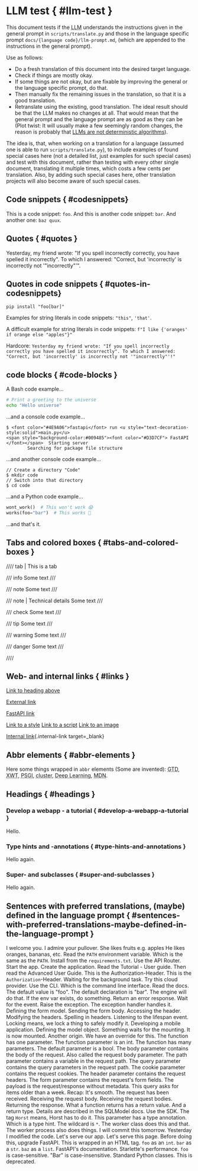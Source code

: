 # LLM test { #llm-test }

This document tests if the <abbr title="Large Language Model">LLM</abbr> understands the instructions given in the general prompt in `scripts/translate.py` and those in the language specific prompt `docs/{language code}/llm-prompt.md`, (which are appended to the instructions in the general prompt).

Use as follows:

* Do a fresh translation of this document into the desired target language. 
* Check if things are mostly okay. 
* If some things are not okay, but are fixable by improving the general or the language specific prompt, do that.
* Then manually fix the remaining issues in the translation, so that it is a good translation. 
* Retranslate using the existing, good translation. The ideal result should be that the LLM makes no changes at all. That would mean that the general prompt and the language prompt are as good as they can be (Plot twist: It will usually make a few seemingly random changes, the reason is probably that <a href="https://doublespeak.chat/#/handbook#deterministic-output" class="external-link" target="_blank">LLMs are not deterministic algorithms</a>).

The idea is, that, when working on a translation for a language (assumed one is able to run `scripts/translate.py`), to include examples of found special cases here (not a detailed list, just examples for such special cases) and test with this document, rather than testing with every other single document, translating it multiple times, which costs a few cents per translation. Also, by adding such special cases here, other translation projects will also become aware of such special cases.

## Code snippets { #codesnippets}

This is a code snippet: `foo`. And this is another code snippet: `bar`. And another one: `baz quux`.

## Quotes { #quotes }

Yesterday, my friend wrote: "If you spell incorrectly correctly, you have spelled it incorrectly". To which I answered: "Correct, but 'incorrectly' is incorrectly not '"incorrectly"'".

## Quotes in code snippets { #quotes-in-codesnippets}

`pip install "foo[bar]"`

Examples for string literals in code snippets: `"this"`, `'that'`.

A difficult example for string literals in code snippets: `f"I like {'oranges' if orange else "apples"}"`

Hardcore: `Yesterday my friend wrote: "If you spell incorrectly correctly you have spelled it incorrectly". To which I answered: "Correct, but 'incorrectly' is incorrectly not '"incorrectly"'!"`

## code blocks { #code-blocks }

A Bash code example...

```bash
# Print a greeting to the universe
echo "Hello universe"
```

...and a console code example...

```console
$ <font color="#4E9A06">fastapi</font> run <u style="text-decoration-style:solid">main.py</u>
<span style="background-color:#009485"><font color="#D3D7CF"> FastAPI </font></span>  Starting server
        Searching for package file structure
```

...and another console code example...

```console
// Create a directory "Code"
$ mkdir code
// Switch into that directory
$ cd code
```

...and a Python code example...

```Python
wont_work()  # This won't work 😱
works(foo="bar")  # This works 🎉
```

...and that's it.

## Tabs and colored boxes { #tabs-and-colored-boxes }

//// tab | This is a tab

/// info
Some text
///

/// note
Some text
///

/// note | Technical details
Some text
///

/// check
Some text
///

/// tip
Some text
///

/// warning
Some text
///

/// danger
Some text
///

////

## Web- and internal links { #links }

[Link to heading above](#codesnippets)

<a href="https://sqlmodel.tiangolo.com/" class="external-link" target="_blank">External link</a>

<a href="https://fastapi.tiangolo.com/the/link/#target" class="external-link" target="_blank">FastAPI link</a>

<a href="https://fastapi.tiangolo.com/css/styles.css" class="external-link" target="_blank">Link to a style</a>
<a href="https://fastapi.tiangolo.com/js/logic.js" class="external-link" target="_blank">Link to a script</a>
<a href="https://fastapi.tiangolo.com/img/foo.jpg" class="external-link" target="_blank">Link to an image</a>

[Internal link](foo.md#bar){.internal-link target=_blank}

## Abbr elements { #abbr-elements }

Here some things wrapped in `abbr` elements (Some are invented): <abbr title="Getting Things Done">GTD</abbr>, <abbr title="XML Web Token">XWT</abbr>, <abbr title="Parallel Server Gateway Interface">PSGI</abbr>, <abbr title="A group of machines that are configured to be connected and work together in some way.">cluster</abbr>, <abbr title="A method of machine learning that uses artificial neural networks with numerous hidden layers between input and output layers, thereby developing a comprehensive internal structure">Deep Learning</abbr>, <abbr title="Mozilla Developer Network: Documentation for developers, written by the Firefox people">MDN</abbr>.

## Headings { #headings }

### Develop a webapp - a tutorial { #develop-a-webapp-a-tutorial }

Hello.

### Type hints and -annotations { #type-hints-and-annotations }

Hello again.

### Super- and subclasses { #super-and-subclasses }

Hello again.

## Sentences with preferred translations, (maybe) defined in the language prompt { #sentences-with-preferred-translations-maybe-defined-in-the-language-prompt }

I welcome you.
I admire your pullover.
She likes fruits e.g. apples
He likes oranges, bananas, etc.
Read the `PATH` environment variable.
Which is the same as the `PATH`.
Install from the `requirements.txt`.
Use the API Router.
Start the app.
Create the application.
Read the Tutorial - User guide.
Then read the Advanced User Guide.
This is the Authorization-Header.
This is the `Authorization`-Header.
Waiting for the background task.
Try this cloud provider.
Use the CLI.
Which is the command line interface.
Read the docs.
The default value is "foo".
The default declaration is "bar".
The engine will do that.
If the env var exists, do something.
Return an error response.
Wait for the event.
Raise the exception.
The exception handler handles it.
Defining the form model.
Sending the form body.
Accessing the header.
Modifying the headers.
Spelling in headers.
Listening to the lifespan event.
Locking means, we lock a thing to safely modify it.
Developing a mobile application.
Defining the model object.
Something waits for the mounting.
It is now mounted.
Another origin.
We have an override for this.
The function has one parameter.
The function parameter is an int.
The function has many parameters.
The default parameter is a bool.
The body parameter contains the body of the request.
Also called the request body parameter.
The path parameter contains a variable in the request path.
The query parameter contains the query parameters in the request path.
The cookie parameter contains the request cookies.
The header parameter contains the request headers.
The form parameter contains the request's form fields.
The payload is the request/response without metadata.
This query asks for items older than a week.
Recap: It's smooth.
The request has been received.
Receiving the request body.
Receiving the request bodies.
Returning the response.
What a function returns has a return value.
And a return type.
Details are described in the SQLModel docs.
Use the SDK.
The tag `Horst` means, Horst has to do it.
This parameter has a type annotation.
Which is a type hint.
The wildcard is `*`.
The worker class does this and that.
The worker process also does things.
I will commit this tomorrow.
Yesterday I modified the code.
Let's serve our app.
Let's serve this page.
Before doing this, upgrade FastAPI.
This is wrapped in an HTML tag.
`foo` as an `int`.
`bar` as a `str`.
`baz` as a `list`.
FastAPI's documentation.
Starlette's performance.
`foo` is case-sensitive.
"Bar" is case-insensitive.
Standard Python classes.
This is deprecated.
